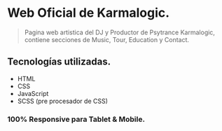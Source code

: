 # Web Oficial de Karmalogic.

> Pagina web artistica del DJ y Productor de Psytrance Karmalogic, contiene secciones de Music, Tour, Education y Contact.

## Tecnologías utilizadas.

- HTML
- CSS
- JavaScript
- SCSS (pre procesador de CSS)

### 100% Responsive para Tablet & Mobile.

